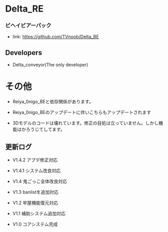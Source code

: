 # Delta_RE
### ビヘイビアーパック
- link: https://github.com/TVnoob/Delta_BE
## Developers
- Delta_conveyor(The only developer)
# その他

- Reiya_0nigo_BEと依存関係があります。

- Reiya_0nigo_BEのアップデートに伴いこちらもアップデートされます

- 3Dモデルのコードは壊れています。修正の目処は立っていません。しかし機能はかろうじてしてます。

## 更新ログ

- V1.4.2 アプデ修正対応

- V1.4.1 システム改良対応

- V1.4 鬼ごっこ全体改良対応

- V1.3 banlistを追加対応

- V1.2 牢屋機能復元対応 

- V1.1 補助システム追加対応

- V1.0 コアシステム完成 
